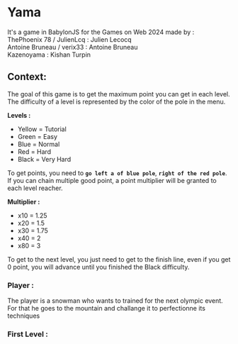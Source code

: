 # Yama
It's a game in BabylonJS for the Games on Web 2024 made by :  
ThePhoenix 78 / JulienLcq : Julien Lecocq  
Antoine Bruneau / verix33 : Antoine Bruneau  
Kazenoyama : Kishan Turpin  

## Context:
The goal of this game is to get the maximum point you can get in each level.   
The difficulty of a level is represented by the color of the pole in the menu.

**Levels :**
- Yellow = Tutorial
- Green = Easy
- Blue = Normal
- Red = Hard
- Black = Very Hard

To get points, you need to **`go left a of blue pole`**, **`right of the red pole`**.   
If you can chain multiple good point, a point multiplier will be granted to each level reacher.


**Multiplier :**
- x10 = 1.25
- x20 = 1.5
- x30 = 1.75
- x40 = 2
- x80 = 3

To get to the next level, you just need to get to the finish line, even if you get 0 point, you will advance until you finished the Black difficulty.

### Player : 
The player is a snowman who wants to trained for the next olympic event.   
For that he goes to the mountain and challange it to perfectionne its techniques

### First Level :




  



